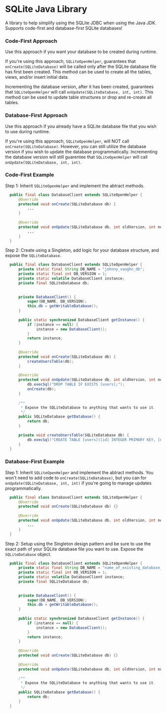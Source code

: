 # SQLite Java Library
A library to help simplify using the SQLite JDBC when using the Java JDK. Supports code-first and database-first SQLite databases!

### Code-First Approach
Use this approach if you want your database to be created during runtime. 

If you're using this approach, `SQLiteOpenHelper`, guarantees that `onCreate(SQLiteDatabase)` will be called only after the SQLite database file has first been created. This method can be used to create all the tables, views, and/or insert initial data.

Incrementing the database version, after it has been created, guarantees that `SQLiteOpenHelper` will call `onUpdate(SQLiteDatabase, int, int)`. This method can be used to update table structures or drop and re-create all tables.

### Database-First Approach
Use this approach if you already have a SQLite database file that you wish to use during runtime.

If you're using this approach, `SQLiteOpenHelper`, will NOT call `onCreate(SQLiteDatabase)`. However, you can still utilize the database version if you wish to update the database programmatically. Incrementing the database version will still guarentee that `SQLiteOpenHelper` will call `onUpdate(SQLiteDatabase, int, int)`.

### Code-First Example
Step 1: Inherit `SQLiteOpenHelper` and implement the abtract methods.
```java
  public final class DatabaseClient extends SQLiteOpenHelper {
      @Override
      protected void onCreate(SQLiteDatabase db) {
          ...
      }
      
      @Override
      protected void onUpdate(SQLiteDatabase db, int oldVersion, int newVersion) {
          ...
      }
  }
```
Step 2: Create using a Singleton, add logic for your database structure, and expose the `SQLiteDatabase`.
```java
  public final class DatabaseClient extends SQLiteOpenHelper {
      private static final String DB_NAME = "johnny_vaughn_db";
      private static final int DB_VERSION = 1;
      private static volatile DatabaseClient instance;
      private final SQLiteDatabase db;
      
      
      private DatabaseClient() {
          super(DB_NAME, DB_VERSION);
          this.db = getWritableDatabase();
      }
      
      public static synchronized DatabaseClient getInstance() {
          if (instance == null) {
              instance = new DatabaseClient();
          }
          return instance;
      }
      
      @Override
      protected void onCreate(SQLiteDatabase db) {
          createUsersTable(db);
      }
      
      @Override
      protected void onUpdate(SQLiteDatabase db, int oldVersion, int newVersion) {
          db.execSql("DROP TABLE IF EXISTS [users];");
          onCreate(db);
      }
      
      /**
       * Expose the SQLiteDatabase to anything that wants to use it.
       */
      public SQLiteDatabase getDatabase() {
          return db;
      }
      
      private void createUsersTable(SQLiteDatabase db) {
          db.execSql("CREATE TABLE [users]([id] INTEGER PRIMARY KEY, [name] TEXT NOT NULL);");
      }
  }
```

### Database-First Example
Step 1: Inherit `SQLiteOpenHelper` and implement the abtract methods. You won't need to add code to `onCreate(SQLiteDatabase)`, but you can for `onUpdate(SQLiteDatabase, int, int)` if you're going to manage updates programmatically.
```java
  public final class DatabaseClient extends SQLiteOpenHelper {
      @Override
      protected void onCreate(SQLiteDatabase db) {}
      
      @Override
      protected void onUpdate(SQLiteDatabase db, int oldVersion, int newVersion) {
          ...
      }
  }
```
Step 2: Setup using the Singleton design pattern and be sure to use the exact path of your SQLite database file you want to use. Expose the `SQLiteDatabase` object.
```java
  public final class DatabaseClient extends SQLiteOpenHelper {
      private static final String DB_NAME = "name_of_existing_database_file.db";
      private static final int DB_VERSION = 1;
      private static volatile DatabaseClient instance;
      private final SQLiteDatabase db;
      
      
      private DatabaseClient() {
          super(DB_NAME, DB_VERSION);
          this.db = getWritableDatabase();
      }
      
      public static synchronized DatabaseClient getInstance() {
          if (instance == null) {
              instance = new DatabaseClient();
          }
          return instance;
      }
      
      @Override
      protected void onCreate(SQLiteDatabase db) {}
      
      @Override
      protected void onUpdate(SQLiteDatabase db, int oldVersion, int newVersion) {}
      
      /**
       * Expose the SQLiteDatabase to anything that wants to use it.
       */
      public SQLiteDatabase getDatabase() {
          return db;
      }
  }
```
